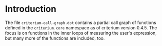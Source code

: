 # Introduction

The file `criterium-call-graph.dot` contains a partial call graph of
functions defined in the `criterium.core` namespace as of criterium
version 0.4.5.  The focus is on functions in the inner loops of
measuring the user's expression, but many more of the functions are
included, too.
